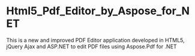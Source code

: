 Html5_Pdf_Editor_by_Aspose_for_NET
==================================

This is a new and improved PDF Editor application developed in HTML5, jQuery Ajax and ASP.NET to edit PDF files using Aspose.Pdf for .NET
